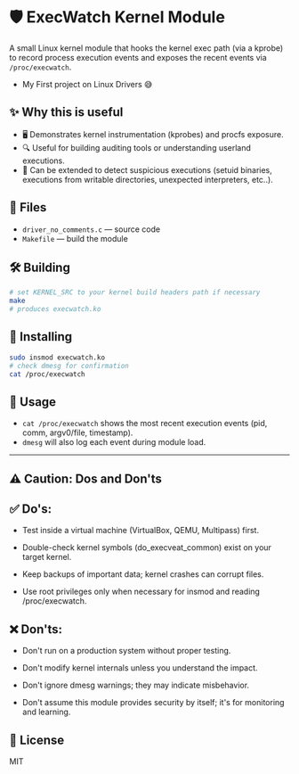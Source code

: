 # 🛡️ ExecWatch Kernel Module

A small Linux kernel module that hooks the kernel exec path (via a kprobe) to record process execution events and exposes the recent events via `/proc/execwatch`.
- My First project on Linux Drivers 😅


## ✨ Why this is useful 

- 🖥️ Demonstrates kernel instrumentation (kprobes) and procfs exposure.
- 🔍 Useful for building auditing tools or understanding userland executions.
- 🚨 Can be extended to detect suspicious executions (setuid binaries, executions from writable directories, unexpected interpreters, etc..).


## 📂 Files

- `driver_no_comments.c` —  source code
- `Makefile` — build the module


## 🛠️ Building

```bash
# set KERNEL_SRC to your kernel build headers path if necessary
make
# produces execwatch.ko
````

## 🚀 Installing

```bash
sudo insmod execwatch.ko
# check dmesg for confirmation
cat /proc/execwatch
```

## 👀 Usage

* `cat /proc/execwatch` shows the most recent execution events (pid, comm, argv0/file, timestamp).
* `dmesg` will also log each event during module load.

---------------------------------------------------------------------------------------------

## ⚠️ Caution: Dos and Don'ts

##  ✅ Do's:

- Test inside a virtual machine (VirtualBox, QEMU, Multipass) first.

- Double-check kernel symbols (do_execveat_common) exist on your target kernel.

- Keep backups of important data; kernel crashes can corrupt files.

- Use root privileges only when necessary for insmod and reading /proc/execwatch.

## ❌ Don'ts:

- Don't run on a production system without proper testing.

- Don't modify kernel internals unless you understand the impact.

- Don't ignore dmesg warnings; they may indicate misbehavior.

- Don't assume this module provides security by itself; it's for monitoring and learning.


## 📜 License

MIT


